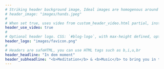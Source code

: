 ```yaml
---
# Striking header background image, Ideal images are homogenous around the centre and contrasting to the text. Non-ideal images can use `title_guard`
# header_image: "images/hands.jpeg"
#
# When set true, uses video from custom_header_video.html partial, instead of header_image
header_use_video: true
#
# Optional header logo. CSS: `#blog-logo`, with max-height defined, optimize to prevent scaling
header_logo: "images/favicon.png"
#
# Headers are safeHTML, you can use HTML tags such as b,i,u,br
header_headline: "In dem moment"
header_subheadline: "<b>Meditation</b> & <b>Music</b> to bring you in the moment"
---
```

